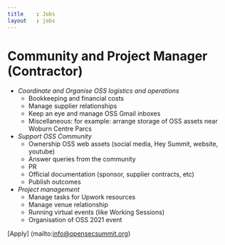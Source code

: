 ```yaml
---
title    : Jobs
layout   : jobs
---
```


# Community and Project Manager (Contractor)

- *Coordinate and Organise OSS logistics and operations*
  - Bookkeeping and financial costs
  - Manage supplier relationships
  - Keep an eye and manage OSS Gmail inboxes
  - Miscellaneous: for example: arrange storage of OSS assets near Woburn Centre Parcs
- *Support OSS Community*
  - Ownership OSS web assets (social media, Hey Summit, website, youtube)
  - Answer queries from the community
  - PR
  - Official documentation (sponsor, supplier contracts, etc)
  - Publish outcomes
- *Project management*
  - Manage tasks for Upwork resources
  - Manage venue relationship
  - Running virtual events (like Working Sessions)
  - Organisation of OSS 2021 event

[Apply] (mailto:info@opensecsummit.org) 
